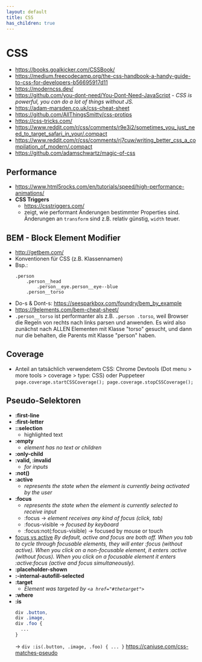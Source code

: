 ```yaml
---
layout: default
title: CSS
has_children: true
---
```


# CSS
- <https://books.goalkicker.com/CSSBook/>
- <https://medium.freecodecamp.org/the-css-handbook-a-handy-guide-to-css-for-developers-b56695917d11>
- <https://moderncss.dev/>
- <https://github.com/you-dont-need/You-Dont-Need-JavaScript> - *CSS is powerful, you can do a lot of things without JS.*
- <https://adam-marsden.co.uk/css-cheat-sheet>
- <https://github.com/AllThingsSmitty/css-protips>
- <https://css-tricks.com/>
- <https://www.reddit.com/r/css/comments/r9e3i2/sometimes_you_just_need_to_target_safari_in_your/.compact>
- <https://www.reddit.com/r/css/comments/rj7cuw/writing_better_css_a_compilation_of_modern/.compact>
- <https://github.com/adamschwartz/magic-of-css>

## Performance
- <https://www.html5rocks.com/en/tutorials/speed/high-performance-animations/>
- **CSS Triggers**
  - <https://csstriggers.com/>
  - zeigt, wie performant Änderungen bestimmter Properties sind. Änderungen an `transform` sind z.B. relativ günstig, `width` teuer.


## BEM - Block Element Modifier
- <http://getbem.com/>
- Konventionen für CSS (z.B. Klassennamen)
- Bsp.:
  ```
  .person
      .person__head
          .person__eye.person__eye--blue
      .person__torso
  ```
- Do-s & Dont-s: <https://seesparkbox.com/foundry/bem_by_example>
- <https://9elements.com/bem-cheat-sheet/>
- `.person__torso` ist performanter als z.B. `.person .torso`, weil Browser die Regeln von rechts nach links parsen und anwenden. Es wird also zunächst nach ALLEN Elementen mit Klasse "torso" gesucht, und dann nur die behalten, die Parents mit Klasse "person" haben.


## Coverage
 - Anteil an tatsächlich verwendetem CSS: Chrome Devtools (Dot menu > more tools > coverage > type: CSS) oder Puppeteer `page.coverage.startCSSCoverage(); page.coverage.stopCSSCoverage();`


## Pseudo-Selektoren
- **:first-line**
- **:first-letter**
- **::selection**
  - highlighted text
- **:empty**
  - *element has no text or children*
- **:only-child**
- **:valid, :invalid**
  - *for inputs*
- **:not()**
- **:active**
  - *represents the state when the element is currently being activated by the user*
- **:focus**
  - *represents the state when the element is currently selected to receive input*
  - :focus -> *element receives any kind of focus (click, tab)*
  - :focus-visible -> *focused by keyboard*
  - :focus:not(:focus-visible) -> focused by mouse or touch
- <u>focus vs active</u>
  *By default, active and focus are both off.
  When you tab to cycle through focusable elements, they will enter :focus (without active).
  When you click on a non-focusable element, it enters :active (without focus).
  When you click on a focusable element it enters :active:focus (active and focus simultaneously).*
- **:placeholder-shown**
- **:-internal-autofill-selected**
- **:target**
  - *Element was targeted by `<a href="#thetarget">`*
- **:where**
- **:is**
  ```css
  div .button,
  div .image,
  div .foo {
    ...
  }
  ```
  -> `div :is(.button, .image, .foo) { ... }`
  <https://caniuse.com/css-matches-pseudo>
  
